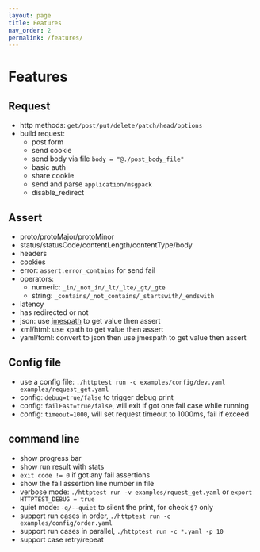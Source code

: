 ```yaml
---
layout: page
title: Features
nav_order: 2
permalink: /features/
---
```


# Features

## Request

- http methods: `get/post/put/delete/patch/head/options`
- build request:
  - post form
  - send cookie
  - send body via file `body = "@./post_body_file"`
  - basic auth
  - share cookie
  - send and parse `application/msgpack`
  - disable_redirect

## Assert

- proto/protoMajor/protoMinor
- status/statusCode/contentLength/contentType/body
- headers
- cookies
- error: `assert.error_contains` for send fail
- operators:
  - numeric: `_in/_not_in/_lt/_lte/_gt/_gte`
  - string: `_contains/_not_contains/_startswith/_endswith`
- latency
- has redirected or not
- json: use [jmespath](https://jmespath.org/tutorial.html) to get value then assert
- xml/html: use xpath to get value then assert
- yaml/toml: convert to json then use jmespath to get value then assert

## Config file

- use a config file: `./httptest run -c examples/config/dev.yaml examples/request_get.yaml`
- config: `debug=true/false` to trigger debug print
- config: `failFast=true/false`, will exit if got one fail case while running
- config: `timeout=1000`, will set request timeout to 1000ms, fail if exceed

## command line

- show progress bar
- show run result with stats
- `exit code != 0` if got any fail assertions
- show the fail assertion line number in file
- verbose mode: `./httptest run -v examples/rquest_get.yaml` or `export HTTPTEST_DEBUG = true`
- quiet mode: `-q/--quiet` to silent the print, for check `$?` only
- support run cases in order, `./httptest run -c examples/config/order.yaml`
- support run cases in parallel, `./httptest run -c *.yaml -p 10`
- support case retry/repeat
